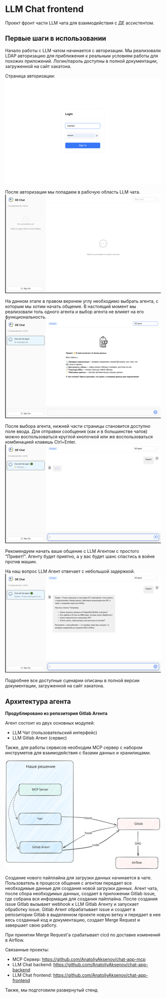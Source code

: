 # LLM Chat frontend

Проект фронт части LLM чата для взаимодействия с ДЕ ассистентом.

## Первые шаги в использовании

Начало работы с LLM чатом начинается с авторизации. Мы реализовали LDAP авторизацию для приближения к реальным условиям работы для похожих приложений. Логин/пароль доступны в полной документации, загруженной на сайт хакатона.

Страница авторизации:
![login](assets/screen_01.png)

После авторизации мы попадаем в рабочую область LLM чата.
![empty](assets/screen_02.png)

На данном этапе в правом верхнем углу необходимо выбрать агента, с которым мы хотим начать общение. В настоящий момент мы реализовали толь одного агента и выбор агента не влияет на его функциональность.
![bender](assets/screen_03.png)

После выбора агента, нижней части страницы становится доступно поле ввода. Для отправки сообщения (как и в большинстве чатов) можно воспользоваться круглой кнопочкой или же воспользоваться комбинацией клавишь Ctrl+Enter.
![fry](assets/screen_04.png)

Рекомендуем начать ваше общение с LLM Агентом с простого "Привет!". Агенту будет приятно, а у вас будет шанс спастись в войне против машин.

На наш вопрос LLM Агент отвечает с небольшой задержкой. 
![answer](assets/screen_05.png)

Подробнее все доступные сценарии описаны в полной версии документации, загруженной на сайт хакатона.

## Архитектура агента

__Продублировано из репозитория Gitlab Агента__

Агент состоит из двух основных модулей:
- LLM Чат (пользовательский интерфейс)
- LLM Gitlab Агент (сервис)

Также, для работы сервисов необходим MCP сервер с набором инструметов для взаимодействия с базами данных и хранилищами.

![scheme](assets/Scheme.svg)

Создание нового пайплайна для загрузки данных начинается в чате.
Пользователь в процессе общения с агентом передает все необходимые данные для создания новой загрузки данных.
Агент чата, после сбора необходимых данных, создает в приложении Gitlab issue, где собрана вся информация для создания пайплайна.
После создания issue Gitlab вызывает webhook к LLM Gitlab Агенту и запускает обработку issue. Gitlab Агент обрабатывает issue и создает в репозитории Gitlab в выделенном проекте новую ветку и передает в нее весь созданный код и документацию, создает Merge Request и завершает свою работу.

При принятии Merge Request'a срабатывает cicd по доставке изменений в Airflow.

Связанные проекты:

- MCP Сервер: https://github.com/AnatoliyAksenov/chat-app-mcp
- LLM Chat backend: https://github.com/AnatoliyAksenov/chat-app-backend
- LLM Chat frontend: https://github.com/AnatoliyAksenov/chat-app-frontend


Также, мы подготовили развернутый стенд